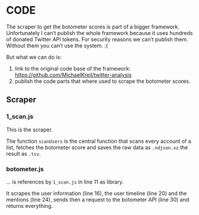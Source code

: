 # CODE

The scraper to get the botometer scores is part of a bigger framework. Unfortunately I can’t publish the whole framework because it uses hundreds of donated Twitter API tokens. For security reasons we can’t publish them.
Without them you can’t use the system. :(

But what we can do is:
1. link to the original code base of the framework: https://github.com/MichaelKreil/twitter-analysis
2. publish the code parts that where used to scrape the botometer scores.

## Scraper

### 1_scan.js

This is the scraper.

The function `scanUsers` is the central function that scans every account of a list, fetches the botometer score and saves the raw data as `.ndjson.xz` the result as `.tsv`.

### botometer.js

... is references by `1_scan.js` in line 11 as library.

It scrapes the user information (line 16), the user timeline (line 20) and the mentions (line 24), sends then a request to the botometer API (line 30) and returns everything.


